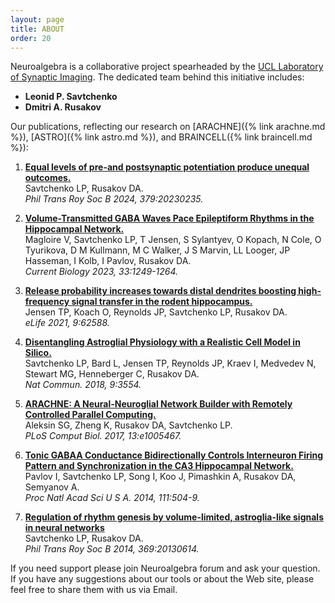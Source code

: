 ```yaml
---
layout: page
title: ABOUT
order: 20
---
```


Neuroalgebra is a collaborative project spearheaded by the 
[UCL Laboratory of Synaptic Imaging](https://www.ucl.ac.uk/ion/research/research-departments/department-clinical-and-experimental-epilepsy/experimental-research-4). The dedicated team behind this initiative includes:
- **Leonid P. Savtchenko**
- **Dmitri A. Rusakov**

Our publications, reflecting our research on [ARACHNE]({% link arachne.md %}), [ASTRO]({% link astro.md %}), and BRAINCELL({% link braincell.md %}):

1. [**Equal levels of pre-and postsynaptic potentiation produce unequal outcomes.**](https://royalsocietypublishing.org/doi/full/10.1098/rstb.2023.0235)  
   Savtchenko LP, Rusakov DA.  
   *Phil Trans Roy Soc B 2024, 379:20230235.*

2. [**Volume-Transmitted GABA Waves Pace Epileptiform Rhythms in the Hippocampal Network.**](https://www.cell.com/current-biology/pdf/S0960-9822(23)00191-4.pdf)  
   Magloire V, Savtchenko LP, T Jensen, S Sylantyev, O Kopach, N Cole, O Tyurikova, D M Kullmann, M C Walker, J S Marvin, LL Looger, JP Hasseman, I Kolb, I Pavlov, Rusakov DA.  
   *Current Biology 2023, 33:1249-1264.*
   
3. [**Release probability increases towards distal dendrites boosting high-frequency signal transfer in the rodent hippocampus.**](https://elifesciences.org/articles/62588)  
   Jensen TP, Koach O, Reynolds JP, Savtchenko LP, Rusakov DA.  
   *eLife 2021, 9:62588.*

4. [**Disentangling Astroglial Physiology with a Realistic Cell Model in Silico.**](https://www.nature.com/articles/s41467-018-05896-w)  
   Savtchenko LP, Bard L, Jensen TP, Reynolds JP, Kraev I, Medvedev N, Stewart MG, Henneberger C, Rusakov DA.  
   *Nat Commun. 2018, 9:3554.*

5. [**ARACHNE: A Neural-Neuroglial Network Builder with Remotely Controlled Parallel Computing.**](https://pubmed.ncbi.nlm.nih.gov/28362877/)  
   Aleksin SG, Zheng K, Rusakov DA, Savtchenko LP.  
   *PLoS Comput Biol. 2017, 13:e1005467.*

6. [**Tonic GABAA Conductance Bidirectionally Controls Interneuron Firing Pattern and Synchronization in the CA3 Hippocampal Network.**](https://pubmed.ncbi.nlm.nih.gov/24344272/)  
   Pavlov I, Savtchenko LP, Song I, Koo J, Pimashkin A, Rusakov DA, Semyanov A.  
   *Proc Natl Acad Sci U S A. 2014, 111:504-9.*

7. [**Regulation of rhythm genesis by volume-limited, astroglia-like signals in neural networks**](https://royalsocietypublishing.org/doi/full/10.1098/rstb.2013.0614)  
   Savtchenko LP, Rusakov DA.  
   *Phil Trans Roy Soc B 2014, 369:20130614.*
   


   
   

If you need support please join Neuroalgebra forum and ask your question. If you have any 
suggestions about our tools or about the Web site, please feel free to share them with us via 
<span class="about-email" onclick="openEmailClient()">Email</span>.

<script>
function openEmailClient() {
  function oES() {
    var empty = '' + ' ' + String.fromCharCode(32); 
    return empty.trim();
  }

  function genEmail() {
    var user = 'sav'+oES()+'tch'+oES()+'enko';
    var s1 = String.fromCharCode(64);
    var s2 = String.fromCharCode(46);
    var domain = 'ya'+oES()+'hoo' + s2 + 'com';
    return user + s1 + oES() + domain;
  }

  window.location.href = 'mailto:' + genEmail();
}
</script>


